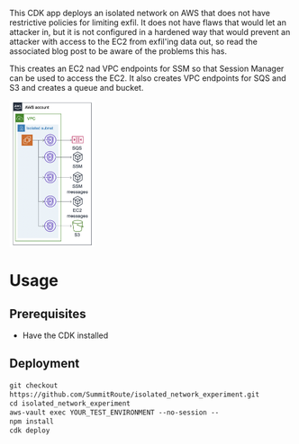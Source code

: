 This CDK app deploys an isolated network on AWS that does not have restrictive policies for limiting exfil.  It does not have flaws that would let an attacker in, but it is not configured in a hardened way that would prevent an attacker with access to the EC2 from exfil'ing data out, so read the associated blog post to be aware of the problems this has.

This creates an EC2 nad VPC endpoints for SSM so that Session Manager can be used to access the EC2.  It also creates VPC endpoints for SQS and S3 and creates a queue and bucket.

<img src="https://raw.githubusercontent.com/summitroute/isolated_network_experiment/master/docs/experimental_isolated_network.png"  width=30% alt="Network layout">

# Usage
## Prerequisites
- Have the CDK installed

## Deployment
```
git checkout https://github.com/SummitRoute/isolated_network_experiment.git
cd isolated_network_experiment
aws-vault exec YOUR_TEST_ENVIRONMENT --no-session --
npm install
cdk deploy
```
